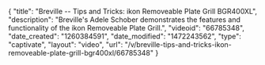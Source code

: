 {
    "title": "Breville -- Tips and Tricks: ikon Removeable Plate Grill BGR400XL",
    "description": "Breville's Adele Schober demonstrates the features and functionality of the ikon Removeable Plate Grill.",
    "videoid": "66785348",
    "date_created": "1260384591",
    "date_modified": "1472243562",
    "type": "captivate",
    "layout": "video",
    "url": "\/v\/breville-tips-and-tricks-ikon-removeable-plate-grill-bgr400xl\/66785348"
}